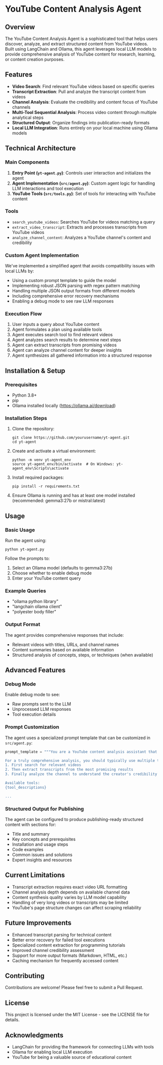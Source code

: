 # YouTube Content Analysis Agent

## Overview
The YouTube Content Analysis Agent is a sophisticated tool that helps users discover, analyze, and extract structured content from YouTube videos. Built using LangChain and Ollama, this agent leverages local LLM models to provide comprehensive analysis of YouTube content for research, learning, or content creation purposes.

## Features
- **Video Search**: Find relevant YouTube videos based on specific queries
- **Transcript Extraction**: Pull and analyze the transcript content from videos
- **Channel Analysis**: Evaluate the credibility and content focus of YouTube channels
- **Multi-Tool Sequential Analysis**: Process video content through multiple analytical steps
- **Structured Output**: Organize findings into publication-ready formats
- **Local LLM Integration**: Runs entirely on your local machine using Ollama models

## Technical Architecture

### Main Components
1. **Entry Point (`yt-agent.py`)**: Controls user interaction and initializes the agent
2. **Agent Implementation (`src/agent.py`)**: Custom agent logic for handling LLM interactions and tool execution
3. **YouTube Tools (`src/tools.py`)**: Set of tools for interacting with YouTube content

### Tools
- `search_youtube_videos`: Searches YouTube for videos matching a query
- `extract_video_transcript`: Extracts and processes transcripts from YouTube videos
- `analyze_channel_content`: Analyzes a YouTube channel's content and credibility

### Custom Agent Implementation
We've implemented a simplified agent that avoids compatibility issues with local LLMs by:
- Using a custom prompt template to guide the model
- Implementing robust JSON parsing with regex pattern matching
- Handling multiple JSON output formats from different models
- Including comprehensive error recovery mechanisms
- Enabling a debug mode to see raw LLM responses

### Execution Flow
1. User inputs a query about YouTube content
2. Agent formulates a plan using available tools
3. Agent executes search tool to find relevant videos
4. Agent analyzes search results to determine next steps
5. Agent can extract transcripts from promising videos
6. Agent can analyze channel content for deeper insights
7. Agent synthesizes all gathered information into a structured response

## Installation & Setup

### Prerequisites
- Python 3.8+
- pip
- Ollama installed locally (https://ollama.ai/download)

### Installation Steps
1. Clone the repository:
   ```
   git clone https://github.com/yourusername/yt-agent.git
   cd yt-agent
   ```

2. Create and activate a virtual environment:
   ```
   python -m venv yt-agent_env
   source yt-agent_env/bin/activate  # On Windows: yt-agent_env\Scripts\activate
   ```

3. Install required packages:
   ```
   pip install -r requirements.txt
   ```

4. Ensure Ollama is running and has at least one model installed (recommended: gemma3:27b or mistral:latest)

## Usage

### Basic Usage
Run the agent using:
```
python yt-agent.py
```

Follow the prompts to:
1. Select an Ollama model (defaults to gemma3:27b)
2. Choose whether to enable debug mode
3. Enter your YouTube content query

### Example Queries
- "ollama python library"
- "langchain ollama client"
- "polyester body filler"

### Output Format
The agent provides comprehensive responses that include:
- Relevant videos with titles, URLs, and channel names
- Content summaries based on available information
- Structured analysis of concepts, steps, or techniques (when available)

## Advanced Features

### Debug Mode
Enable debug mode to see:
- Raw prompts sent to the LLM
- Unprocessed LLM responses
- Tool execution details

### Prompt Customization
The agent uses a specialized prompt template that can be customized in `src/agent.py`:
```python
prompt_template = """You are a YouTube content analysis assistant that helps users discover and understand YouTube videos and channels.

For a truly comprehensive analysis, you should typically use multiple tools in sequence to gather complete information:
1. First search for relevant videos
2. Then extract transcripts from the most promising results
3. Finally analyze the channel to understand the creator's credibility and content focus

Available tools:
{tool_descriptions}

...
```

### Structured Output for Publishing
The agent can be configured to produce publishing-ready structured content with sections for:
- Title and summary
- Key concepts and prerequisites
- Installation and usage steps
- Code examples
- Common issues and solutions
- Expert insights and resources

## Current Limitations
- Transcript extraction requires exact video URL formatting
- Channel analysis depth depends on available channel data
- Content synthesis quality varies by LLM model capability
- Handling of very long videos or transcripts may be limited
- YouTube's page structure changes can affect scraping reliability

## Future Improvements
- Enhanced transcript parsing for technical content
- Better error recovery for failed tool executions
- Specialized content extraction for programming tutorials
- Improved channel credibility assessment
- Support for more output formats (Markdown, HTML, etc.)
- Caching mechanism for frequently accessed content

## Contributing
Contributions are welcome! Please feel free to submit a Pull Request.

## License
This project is licensed under the MIT License - see the LICENSE file for details.

## Acknowledgments
- LangChain for providing the framework for connecting LLMs with tools
- Ollama for enabling local LLM execution
- YouTube for being a valuable source of educational content

